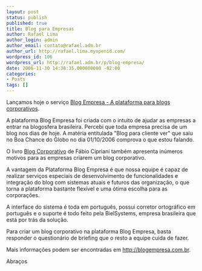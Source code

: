 ```yaml
---
layout: post
status: publish
published: true
title: Blog para Empresas
author: Rafael Lima
author_login: admin
author_email: contato@rafael.adm.br
author_url: http://rafael.lima.myopenid.com/
wordpress_id: 106
wordpress_url: http://rafael.adm.br/p/blog-empresa/
date: 2006-11-30 14:38:35.000000000 -02:00
categories:
- Posts
tags: []
---
```

Lan&ccedil;amos hoje o servi&ccedil;o <a href="http://blogempresa.com.br">Blog Empresa - A plataforma para blogs corporativos</a>.

A plataforma Blog Empresa foi criada com o intuito de ajudar as empresas a entrar na blogosfera brasileira. Percebi que toda empresa precisa de um blog nos dias de hoje. A mat&eacute;ria entitulada "Blog para cliente ver" que saiu no Boa Chance do Globo no dia 01/10/2006 comprova o que estou falando.

O livro <a href="http://www.submarino.com.br/books_productdetails.asp?Query=ProductPage&ProdTypeId=1&ProdId=1510594&franq=171736">Blog Corporativo</a> de F&aacute;bio Cipriani tamb&eacute;m apresenta in&uacute;meros motivos para as empresas criarem um blog corporativo.

A vantagem da Plataforma Blog Empresa &eacute; que nossa equipe &eacute; capaz de realizar servi&ccedil;os especiais de desenvolvimento de funcionalidades e integra&ccedil;&atilde;o do blog com sistemas atuais e futuros das organiza&ccedil;&atilde;o, o que torna a plataforma bastante flex&iacute;vel e uma &oacute;tima escolha para as corpora&ccedil;&otilde;es.

A interface do sistema &eacute; toda em  portugu&ecirc;s, possui corretor ortogr&aacute;fico em portugu&ecirc;s e o suporte &eacute; todo feito pela BielSystems, empresa brasileira que est&aacute; por tr&aacute;s da solu&ccedil;&atilde;o.

Para criar um blog corporativo na plataforma Blog Empresa, basta responder o question&aacute;rio de briefing que o resto a equipe cuida de fazer.

Mais informa&ccedil;&otilde;es podem ser encontradas em <a href="http://blogempresa.com.br">http://blogempresa.com.br</a>.

Abra&ccedil;os
